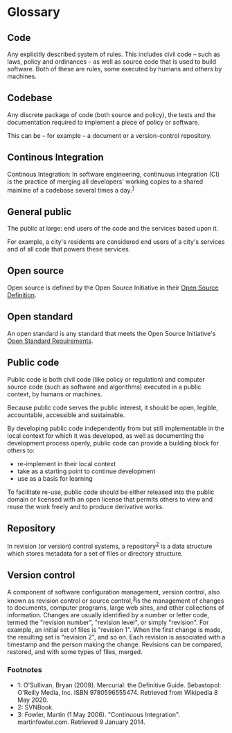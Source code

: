# Glossary

## Code

Any explicitly described system of rules. This includes civil code – such as laws, policy and ordinances – as well as source code that is used to build software. Both of these are rules, some executed by humans and others by machines.

## Codebase

Any discrete package of code (both source and policy), the tests and the documentation required to implement a piece of policy or software.

This can be – for example – a document or a version-control repository.

## Continous Integration

Continous Integration: In software engineering, continuous integration (CI) is the practice of merging all developers' working copies to a shared mainline of a codebase several times a day.<sup>[1](#footnote1)</sup>

## General public

The public at large: end users of the code and the services based upon it.

For example, a city's residents are considered end users of a city's services and of all code that powers these services.

## Open source

Open source is defined by the Open Source Initiative in their [Open Source Definition](https://opensource.org/osd-annotated).

## Open standard

An open standard is any standard that meets the Open Source Initiative's [Open Standard Requirements](https://opensource.org/osr).

## Public code

Public code is both civil code (like policy or regulation) and computer source code (such as software and algorithms) executed in a public context, by humans or machines.

Because public code serves the public interest, it should be open, legible, accountable, accessible and sustainable.

By developing public code independently from but still implementable in the local context for which it was developed, as well as documenting the development process openly, public code can provide a building block for others to:

* re-implement in their local context
* take as a starting point to continue development
* use as a basis for learning

To facilitate re-use, public code should be either released into the public domain or licensed with an open license that permits others to view and reuse the work freely and to produce derivative works.

## Repository

In revision (or version) control systems, a repository<sup>[2](#footnote2)</sup> is a data structure which stores metadata for a set of files or directory structure. 

## Version control

A component of software configuration management, version control, also known as revision control or source control,<sup>[3](#footnote3)</sup>is the management of changes to documents, computer programs, large web sites, and other collections of information. Changes are usually identified by a number or letter code, termed the "revision number", "revision level", or simply "revision". For example, an initial set of files is "revision 1". When the first change is made, the resulting set is "revision 2", and so on. Each revision is associated with a timestamp and the person making the change. Revisions can be compared, restored, and with some types of files, merged.

### Footnotes
- <a name="footnote1">1</a>: O'Sullivan, Bryan (2009). Mercurial: the Definitive Guide. Sebastopol: O'Reilly Media, Inc. ISBN 9780596555474. Retrieved from Wikipedia 8 May 2020.
- <a name="footnote2">2</a>: SVNBook.
- <a name="footnote3">3</a>: Fowler, Martin (1 May 2006). "Continuous Integration". martinfowler.com. Retrieved 9 January 2014.
